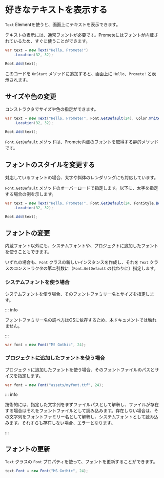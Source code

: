 # 好きなテキストを表示する

`Text` Elementを使うと、画面上にテキストを表示できます。

テキストの表示には、通常フォントが必要です。Prometeにはフォントが内蔵されているため、すぐに使うことができます。

```csharp
var text = new Text("Hello, Promete!")
    .Location(32, 32);

Root.Add(text);
```

このコードを `OnStart` メソッドに追加すると、画面上に `Hello, Promete!` と表示されます。

## サイズや色の変更

コンストラクタでサイズや色の指定ができます。

```csharp
var text = new Text("Hello, Promete!", Font.GetDefault(24), Color.White)
    .Location(32, 32);

Root.Add(text);
```

`Font.GetDefault` メソッドは、Promete内蔵のフォントを取得する静的メソッドです。

## フォントのスタイルを変更する

対応しているフォントの場合、太字や斜体のレンダリングにも対応しています。

`Font.GetDefault` メソッドのオーバーロードで指定します。以下に、太字を指定する場合の例を示します。

```csharp
var text = new Text("Hello, Promete!", Font.GetDefault(24, FontStyle.Bold), Color.White)
    .Location(32, 32);

Root.Add(text);
```

## フォントの変更

内蔵フォント以外にも、システムフォントや、プロジェクトに追加したフォントを使うこともできます。

いずれの場合も、`Font` クラスの新しいインスタンスを作成し、それを `Text` クラスのコンストラクタの第ニ引数に（`Font.GetDefault` の代わりに）指定します。

### システムフォントを使う場合

システムフォントを使う場合、そのフォントファミリー名とサイズを指定します。

::: info

フォントファミリー名の調べ方はOSに依存するため、本ドキュメントでは触れません。

:::

```csharp
var font = new Font("MS Gothic", 24);
```

### プロジェクトに追加したフォントを使う場合

プロジェクトに追加したフォントを使う場合、そのフォントファイルのパスとサイズを指定します。

```csharp
var font = new Font("assets/myfont.ttf", 24);
```

::: info

技術的には、指定した文字列をまずファイルパスとして解釈し、ファイルが存在する場合はそれをフォントファイルとして読み込みます。存在しない場合は、その文字列をフォントファミリー名として解釈し、システムフォントとして読み込みます。それすらも存在しない場合、エラーとなります。

:::

## フォントの更新

`Text` クラスの `Font` プロパティを使って、フォントを更新することができます。

```csharp
text.Font = new Font("MS Gothic", 24);
```
